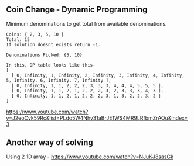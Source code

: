## Coin Change - Dynamic Programming
Minimum denominations to get total from available denominations.<br/>
```
Coins: { 2, 3, 5, 10 }
Total: 15
If solution doesnt exists return -1.

Denominations Picked: {5, 10}
```
```
In this, DP table looks like this-
[ 
  [ 0, Infinity, 1, Infinity, 2, Infinity, 3, Infinity, 4, Infinity, 5, Infinity, 6, Infinity, 7, Infinity ],
  [ 0, Infinity, 1, 1, 2, 2, 2, 3, 3, 3, 4, 4, 4, 5, 5, 5 ],
  [ 0, Infinity, 1, 1, 2, 1, 2, 2, 2, 3, 2, 3, 3, 3, 4, 3 ],
  [ 0, Infinity, 1, 1, 2, 1, 2, 2, 2, 3, 1, 3, 2, 2, 3, 2 ] 
]
```
https://www.youtube.com/watch?v=J2eoCvk59Rc&list=PLdo5W4Nhv31aBrJE1WS4MR9LRfbmZrAQu&index=3

## Another way of solving
Using 2 1D array - https://www.youtube.com/watch?v=NJuKJ8sasGk